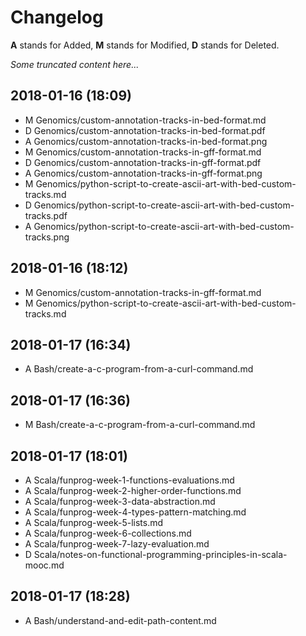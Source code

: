 # Changelog

__A__ stands for Added, __M__ stands for Modified, __D__ stands for Deleted.

_Some truncated content here..._

## 2018-01-16 (18:09)
* M  Genomics/custom-annotation-tracks-in-bed-format.md
* D  Genomics/custom-annotation-tracks-in-bed-format.pdf
* A  Genomics/custom-annotation-tracks-in-bed-format.png
* M  Genomics/custom-annotation-tracks-in-gff-format.md
* D  Genomics/custom-annotation-tracks-in-gff-format.pdf
* A  Genomics/custom-annotation-tracks-in-gff-format.png
* M  Genomics/python-script-to-create-ascii-art-with-bed-custom-tracks.md
* D  Genomics/python-script-to-create-ascii-art-with-bed-custom-tracks.pdf
* A  Genomics/python-script-to-create-ascii-art-with-bed-custom-tracks.png

## 2018-01-16 (18:12)
* M  Genomics/custom-annotation-tracks-in-gff-format.md
* M  Genomics/python-script-to-create-ascii-art-with-bed-custom-tracks.md

## 2018-01-17 (16:34)
* A  Bash/create-a-c-program-from-a-curl-command.md

## 2018-01-17 (16:36)
* M  Bash/create-a-c-program-from-a-curl-command.md

## 2018-01-17 (18:01)
* A  Scala/funprog-week-1-functions-evaluations.md
* A  Scala/funprog-week-2-higher-order-functions.md
* A  Scala/funprog-week-3-data-abstraction.md
* A  Scala/funprog-week-4-types-pattern-matching.md
* A  Scala/funprog-week-5-lists.md
* A  Scala/funprog-week-6-collections.md
* A  Scala/funprog-week-7-lazy-evaluation.md
* D  Scala/notes-on-functional-programming-principles-in-scala-mooc.md

## 2018-01-17 (18:28)
* A  Bash/understand-and-edit-path-content.md

